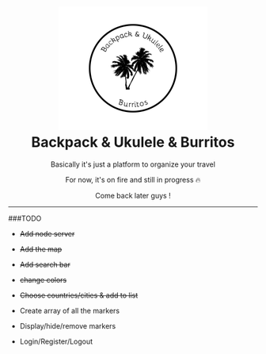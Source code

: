 
<h1 align="center">
  <br>
  <img src="https://github.com/Kadaaran/backpack-ukulele-burritos/blob/master/logo/black.png" alt="Backpack" width="300">
  <br>
  Backpack & Ukulele & Burritos
  <br>
</h1>

<p align="center">Basically it's just a platform to organize your travel</p>  
<p align="center">For now, it's on fire and still in progress 🔥  </p>  
<p align="center">Come back later guys !</p>  

---
###TODO  

* ~~Add node server~~
* ~~Add the map~~
* ~~Add search bar~~
* ~~change colors~~  
* ~~Choose countries/cities & add to list~~  

* Create array of all the  markers
* Display/hide/remove markers  
* Login/Register/Logout

